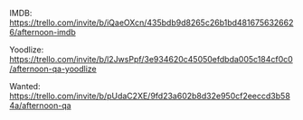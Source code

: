 IMDB: https://trello.com/invite/b/iQaeOXcn/435bdb9d8265c26b1bd4816756326626/afternoon-imdb

Yoodlize: https://trello.com/invite/b/l2JwsPpf/3e934620c45050efdbda005c184cf0c0/afternoon-qa-yoodlize

Wanted: https://trello.com/invite/b/pUdaC2XE/9fd23a602b8d32e950cf2eeccd3b584a/afternoon-qa